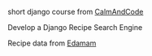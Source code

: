 short django course from [CalmAndCode](https://calmandcode.com/)

Develop a Django Recipe Search Engine

Recipe data from [Edamam](https://www.edamam.com/)

